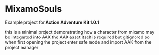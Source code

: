 # MixamoSouls

Example project for __Action Adventure Kit 1.0.1__

this is a minimal project demonstrating how a character from mixamo may be integrated into AAK
the AAK asset itself is required but gitignored so when first opening the project enter safe mode and import AAK from the project manager